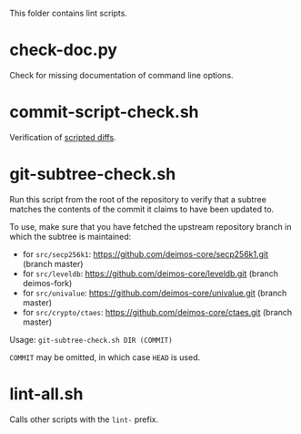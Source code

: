 This folder contains lint scripts.

check-doc.py
============
Check for missing documentation of command line options.

commit-script-check.sh
======================
Verification of [scripted diffs](/doc/developer-notes.md#scripted-diffs).

git-subtree-check.sh
====================
Run this script from the root of the repository to verify that a subtree matches the contents of
the commit it claims to have been updated to.

To use, make sure that you have fetched the upstream repository branch in which the subtree is
maintained:
* for `src/secp256k1`: https://github.com/deimos-core/secp256k1.git (branch master)
* for `src/leveldb`: https://github.com/deimos-core/leveldb.git (branch deimos-fork)
* for `src/univalue`: https://github.com/deimos-core/univalue.git (branch master)
* for `src/crypto/ctaes`: https://github.com/deimos-core/ctaes.git (branch master)

Usage: `git-subtree-check.sh DIR (COMMIT)`

`COMMIT` may be omitted, in which case `HEAD` is used.

lint-all.sh
===========
Calls other scripts with the `lint-` prefix.
